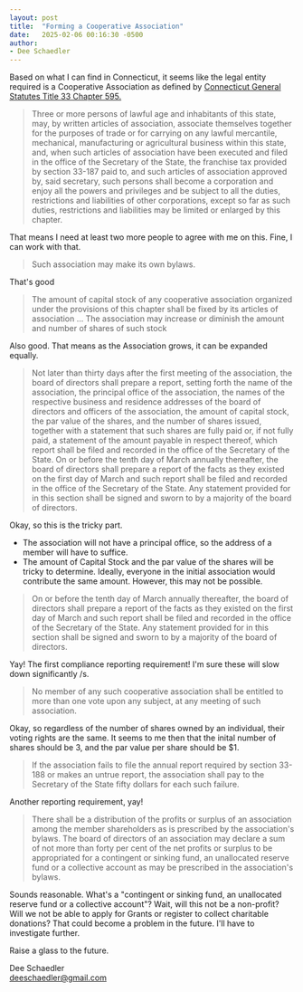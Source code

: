 ```yaml
---
layout: post
title:  "Forming a Cooperative Association"
date:   2025-02-06 00:16:30 -0500
author:
- Dee Schaedler
---
```

Based on what I can find in Connecticut, it seems like the legal entity required is a Cooperative Association as defined by [Connecticut General Statutes Title 33 Chapter 595.](https://www.cga.ct.gov/2023/pub/chap_595.htm)

> Three or more persons of lawful age and inhabitants of this state, may, by written articles of association, associate themselves together for the purposes of trade or for carrying on any lawful mercantile, mechanical, manufacturing or agricultural business within this state, and, when such articles of association have been executed and filed in the office of the Secretary of the State, the franchise tax provided by section 33-187 paid to, and such articles of association approved by, said secretary, such persons shall become a corporation and enjoy all the powers and privileges and be subject to all the duties, restrictions and liabilities of other corporations, except so far as such duties, restrictions and liabilities may be limited or enlarged by this chapter.

That means I need at least two more people to agree with me on this. Fine, I can work with that.

> Such association may make its own bylaws.

That's good

> The amount of capital stock of any cooperative association organized under the provisions of this chapter shall be fixed by its articles of association ... The association may increase or diminish the amount and number of shares of such stock

Also good. That means as the Association grows, it can be expanded equally.

> Not later than thirty days after the first meeting of the association, the board of directors shall prepare a report, setting forth the name of the association, the principal office of the association, the names of the respective business and residence addresses of the board of directors and officers of the association, the amount of capital stock, the par value of the shares, and the number of shares issued, together with a statement that such shares are fully paid or, if not fully paid, a statement of the amount payable in respect thereof, which report shall be filed and recorded in the office of the Secretary of the State. On or before the tenth day of March annually thereafter, the board of directors shall prepare a report of the facts as they existed on the first day of March and such report shall be filed and recorded in the office of the Secretary of the State. Any statement provided for in this section shall be signed and sworn to by a majority of the board of directors.

Okay, so this is the tricky part.

- The association will not have a principal office, so the address of a member will have to suffice.
- The amount of Capital Stock and the par value of the shares will be tricky to determine. Ideally, everyone in the initial association would contribute the same amount. However, this may not be possible.

> On or before the tenth day of March annually thereafter, the board of directors shall prepare a report of the facts as they existed on the first day of March and such report shall be filed and recorded in the office of the Secretary of the State. Any statement provided for in this section shall be signed and sworn to by a majority of the board of directors.

Yay! The first compliance reporting requirement! I'm sure these will slow down significantly /s.

> No member of any such cooperative association shall be entitled to more than one vote upon any subject, at any meeting of such association.

Okay, so regardless of the number of shares owned by an individual, their voting rights are the same. It seems to me then that the inital number of shares should be 3, and the par value per share should be $1.

> If the association fails to file the annual report required by section 33-188 or makes an untrue report, the association shall pay to the Secretary of the State fifty dollars for each such failure.

Another reporting requirement, yay!

> There shall be a distribution of the profits or surplus of an association among the member shareholders as is prescribed by the association's bylaws. The board of directors of an association may declare a sum of not more than forty per cent of the net profits or surplus to be appropriated for a contingent or sinking fund, an unallocated reserve fund or a collective account as may be prescribed in the association's bylaws.

Sounds reasonable. What's a "contingent or sinking fund, an unallocated reserve fund or a collective account"? Wait, will this not be a non-profit? Will we not be able to apply for Grants or register to collect charitable donations? That could become a problem in the future. I'll have to investigate further.

Raise a glass to the future.

Dee Schaedler  
deeschaedler@gmail.com  
